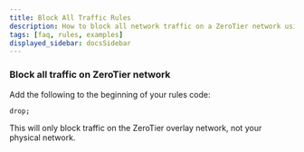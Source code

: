 ```yaml
---
title: Block All Traffic Rules
description: How to block all network traffic on a ZeroTier network using rules
tags: [faq, rules, examples]
displayed_sidebar: docsSidebar
---
```



### Block all traffic on ZeroTier network

Add the following to the beginning of your rules code:

```sh
drop;
```

This will only block traffic on the ZeroTier overlay network, not your physical network.
